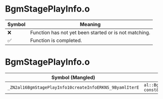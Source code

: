 # BgmStagePlayInfo.o
| Symbol | Meaning 
| ------------- | ------------- 
| :x: | Function has not yet been started or is not matching. 
| :white_check_mark: | Function is completed. 


# BgmStagePlayInfo.o
| Symbol (Mangled) | Symbol (Demangled) | Decompiled? |
| ------------- |  ------------- | ------------- |
| `_ZN2al16BgmStagePlayInfo10createInfoERKNS_9ByamlIterE` | `al::BgmStagePlayInfo::createInfo(al::ByamlIter const&)` | :white_check_mark: |
